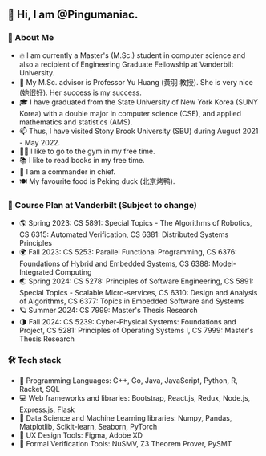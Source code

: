 ## 👋 Hi, I am @Pingumaniac. 

### 👨 About Me

* 🔥 I am currently a Master's (M.Sc.) student in computer science and also a recipient of Engineering Graduate Fellowship at Vanderbilt University.
* 🌱 My M.Sc. advisor is Professor Yu Huang (黄羽 教授). She is very nice (她很好). Her success is my success.
* 🎓 I have graduated from the State University of New York Korea (SUNY Korea) with a double major in computer science (CSE), and applied mathematics and statistics (AMS). 
* 📫 Thus, I have visited Stony Brook University (SBU) during August 2021 - May 2022. 
* 🏋️‍♂️ I like to go to the gym in my free time.
* 📚 I like to read books in my free time.
* 📌 I am a commander in chief. 
* 🍽️ My favourite food is Peking duck (北京烤鸭). 

### 🎲 Course Plan at Vanderbilt (Subject to change)

* 🌎 Spring 2023: CS 5891: Special Topics - The Algorithms of Robotics, CS 6315: Automated Verification, CS 6381: Distributed Systems Principles
* 🌍 Fall 2023: CS 5253: Parallel Functional Programming, CS 6376: Foundations of Hybrid and Embedded Systems, CS 6388: Model-Integrated Computing
* 🌏 Spring 2024: CS 5278: Principles of Software Engineering, CS 5891: Special Topics - Scalable Micro-services, CS 6310: Design and Analysis of Algorithms, CS 6377: Topics in Embedded Software and Systems
* 🪐 Summer 2024: CS 7999: Master's Thesis Research
* 🌗 Fall 2024: CS 5239: Cyber-Physical Systems: Foundations and Project, CS 5281: Principles of Operating Systems I, CS 7999: Master's Thesis Research

### 🛠 Tech stack
* 💎 Programming Languages: C++, Go, Java, JavaScript, Python, R, Racket, SQL
* 💻 Web frameworks and libraries: Bootstrap, React.js, Redux, Node.js, Express.js, Flask
* 💊 Data Science and Machine Learning libraries: Numpy, Pandas, Matplotlib, Scikit-learn, Seaborn, PyTorch
* 🔮 UX Design Tools: Figma, Adobe XD
* 🔫 Formal Verification Tools: NuSMV, Z3 Theorem Prover, PySMT

<!---
Pingumaniac/Pingumaniac is a ✨ special ✨ repository because its `README.md` (this file) appears on your GitHub profile.
You can click the Preview link to take a look at your changes.
--->
